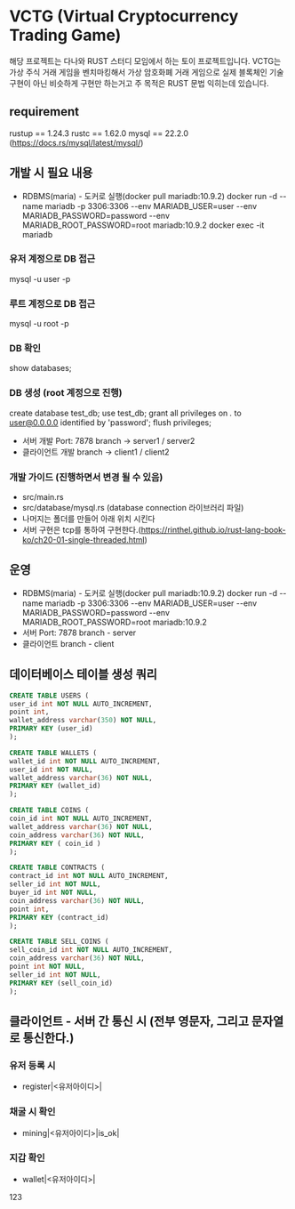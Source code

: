 # VCTG (Virtual Cryptocurrency Trading Game)

해당 프로젝트는 다나와 RUST 스터디 모임에서 하는 토이 프로젝트입니다.
VCTG는 가상 주식 거래 게임을 벤치마킹해서 가상 암호화폐 거래 게임으로
실제 블록체인 기술 구현이 아닌 비슷하게 구현만 하는거고 주 목적은 RUST 문법 익히는데 있습니다.

## requirement
rustup == 1.24.3
rustc  == 1.62.0
mysql  == 22.2.0 (https://docs.rs/mysql/latest/mysql/)

## 개발 시 필요 내용
- RDBMS(maria) - 도커로 실행(docker pull mariadb:10.9.2)
docker run -d --name mariadb -p 3306:3306 --env MARIADB_USER=user --env MARIADB_PASSWORD=password --env MARIADB_ROOT_PASSWORD=root mariadb:10.9.2
docker exec -it mariadb


### 유저 계정으로 DB 접근
mysql -u user -p
### 루트 계정으로 DB 접근
mysql -u root -p
### DB 확인
show databases;
### DB 생성 (root 계정으로 진행)
create database test_db;
use test_db;
grant all privileges on *.* to user@0.0.0.0 identified by 'password';
flush privileges;

- 서버 개발
  Port: 7878
  branch -> server1 / server2
- 클라이언트 개발
  branch -> client1 / client2

### 개발 가이드 (진행하면서 변경 될 수 있음)
- src/main.rs
- src/database/mysql.rs (database connection 라이브러리 파일)
- 나머지는 폴더를 만들어 아래 위치 시킨다
- 서버 구현은 tcp를 통하여 구현한다.(https://rinthel.github.io/rust-lang-book-ko/ch20-01-single-threaded.html)

## 운영
- RDBMS(maria) - 도커로 실행(docker pull mariadb:10.9.2)
  docker run -d --name mariadb -p 3306:3306 --env MARIADB_USER=user --env MARIADB_PASSWORD=password --env MARIADB_ROOT_PASSWORD=root mariadb:10.9.2
- 서버
  Port: 7878
  branch - server
- 클라이언트
branch - client

## 데이터베이스 테이블 생성 쿼리
```sql
CREATE TABLE USERS (
user_id int NOT NULL AUTO_INCREMENT,
point int,
wallet_address varchar(350) NOT NULL,
PRIMARY KEY (user_id)
);

CREATE TABLE WALLETS (
wallet_id int NOT NULL AUTO_INCREMENT,
user_id int NOT NULL,
wallet_address varchar(36) NOT NULL,
PRIMARY KEY (wallet_id)
);

CREATE TABLE COINS (
coin_id int NOT NULL AUTO_INCREMENT,
wallet_address varchar(36) NOT NULL,
coin_address varchar(36) NOT NULL,
PRIMARY KEY ( coin_id )
);

CREATE TABLE CONTRACTS (
contract_id int NOT NULL AUTO_INCREMENT,
seller_id int NOT NULL,
buyer_id int NOT NULL,
coin_address varchar(36) NOT NULL,
point int,
PRIMARY KEY (contract_id)
);

CREATE TABLE SELL_COINS (
sell_coin_id int NOT NULL AUTO_INCREMENT,
coin_address varchar(36) NOT NULL,
point int NOT NULL,
seller_id int NOT NULL,
PRIMARY KEY (sell_coin_id)
);
```

## 클라이언트 - 서버 간 통신 시 (전부 영문자, 그리고 문자열로 통신한다.)
### 유저 등록 시
- register|<유저아이디>|
### 채굴 시 확인
- mining|<유저아이디>|is_ok|
### 지갑 확인
- wallet|<유저아이디>|

123
